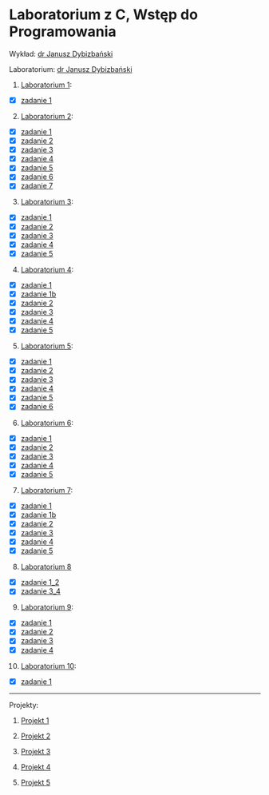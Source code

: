 # Laboratorium z C, Wstęp do Programowania

Wykład: [dr Janusz Dybizbański](https://inf.ug.edu.pl/~jdybiz/)

Laboratorium: [dr Janusz Dybizbański](https://inf.ug.edu.pl/~jdybiz/)

1. [Laboratorium 1](lab1):
  * [x] [zadanie 1](lab1/zad1.c)

2. [Laboratorium 2](lab2):
  * [x] [zadanie 1](lab2/zad1.c)
  * [x] [zadanie 2](lab2/zad2.c)
  * [x] [zadanie 3](lab2/zad3.c)
  * [x] [zadanie 4](lab2/zad4.c)
  * [x] [zadanie 5](lab2/zad5.c)
  * [x] [zadanie 6](lab2/zad6.c)
  * [x] [zadanie 7](lab2/zad7.c)
  
3. [Laboratorium 3](lab3):
  * [x] [zadanie 1](lab3/zad1.c)
  * [x] [zadanie 2](lab3/zad2.c)
  * [x] [zadanie 3](lab3/zad3.c)
  * [x] [zadanie 4](lab3/zad4.c)
  * [x] [zadanie 5](lab3/zad5.c)
  
4. [Laboratorium 4](lab4):
  * [x] [zadanie 1](lab4/zad1.c)
  * [x] [zadanie 1b](lab4/zad1b.c)
  * [x] [zadanie 2](lab4/zad2.c)
  * [x] [zadanie 3](lab4/zad3.c)
  * [x] [zadanie 4](lab4/zad4.c)
  * [x] [zadanie 5](lab4/zad5.c)
  
5. [Laboratorium 5](lab5):
  * [x] [zadanie 1](lab5/zad1.c)
  * [x] [zadanie 2](lab5/zad2.c)
  * [x] [zadanie 3](lab5/zad3.c)
  * [x] [zadanie 4](lab5/zad4.c)
  * [x] [zadanie 5](lab5/zad5.c)
  * [x] [zadanie 6](lab5/zad6.c)
  
6. [Laboratorium 6](lab6):
  * [x] [zadanie 1](lab6/zad1.c)
  * [x] [zadanie 2](lab6/zad2.c)
  * [x] [zadanie 3](lab6/zad3.c)
  * [x] [zadanie 4](lab6/zad4.c)
  * [x] [zadanie 5](lab6/zad5.c)
  
7. [Laboratorium 7](lab7):
  * [x] [zadanie 1](lab7/zad1.c)
  * [x] [zadanie 1b](lab7/zad1b.c)
  * [x] [zadanie 2](lab7/zad2.c)
  * [x] [zadanie 3](lab7/zad3.c)
  * [x] [zadanie 4](lab7/zad4.c)
  * [x] [zadanie 5](lab7/zad5.c)
  
8. [Laboratorium 8](lab8)
  * [x] [zadanie 1_2](lab8/zad1_2.c)
  * [x] [zadanie 3_4](lab8/zad3_4.c)

9. [Laboratorium 9](lab9):
  * [x] [zadanie 1](lab9/zad1.c)
  * [x] [zadanie 2](lab9/zad2.c)
  * [x] [zadanie 3](lab9/zad3.c)
  * [x] [zadanie 4](lab9/zad4.c)
  
10. [Laboratorium 10](lab10):
  * [x] [zadanie 1](lab10/zad1.c)
  
***************************************

Projekty:

1. [Projekt 1](Projekt1/Projekt1.c)

2. [Projekt 2](Projekt2/Projekt2.c)
  
3. [Projekt 3](Projekt3/Projekt3.c)
  
4. [Projekt 4](Projekt4/Projekt4.c)
 
5. [Projekt 5](Projekt5/)
